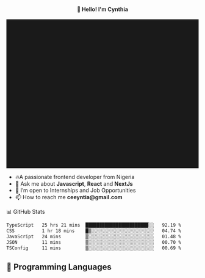 <h4 align="center">👋 Hello! I'm Cynthia</h4>

<hr style="height:10%; margin-left:0; margin-right:0;" />

<div align="left">
  <ul>
  <li>🔥A passionate frontend developer from Nigeria</li>
  <li>💬 Ask me about <strong>Javascript</strong>, <strong>React</strong> and <strong> NextJs</strong></li>
  <li>👯 I’m open to Internships and Job Opportunities</li>
  <li>📫 How to reach me <strong>ceeyntia@gmail.com</strong></li>
</ul>
</div
  
## 📊 GitHub Stats

<!--START_SECTION:waka-->

```txt
TypeScript   25 hrs 21 mins  ███████████████████████░░   92.19 %
CSS          1 hr 18 mins    █▒░░░░░░░░░░░░░░░░░░░░░░░   04.74 %
JavaScript   24 mins         ▒░░░░░░░░░░░░░░░░░░░░░░░░   01.48 %
JSON         11 mins         ▒░░░░░░░░░░░░░░░░░░░░░░░░   00.70 %
TSConfig     11 mins         ▒░░░░░░░░░░░░░░░░░░░░░░░░   00.69 %
```

<!--END_SECTION:waka-->

## 💬 Programming Languages

<!--START_SECTION:languages-->
<!--END_SECTION:languages-->
